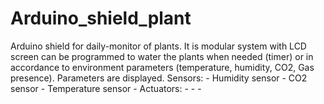 # Arduino_shield_plant

Arduino shield for daily-monitor of plants. It is modular system with LCD screen can be programmed to water the plants when needed (timer) or in accordance to environment parameters (temperature, humidity, CO2, Gas presence). Parameters are displayed.
 Sensors:
 	- Humidity sensor
	- CO2 sensor
	- Temperature sensor
	- 
Actuators:
	-
	-
	-

